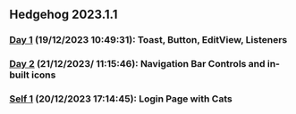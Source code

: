 ## Hedgehog 2023.1.1
### [Day 1](https://github.com/Penguin5681/Android-Dev-Labs/tree/main/Day-1) (19/12/2023 10:49:31): Toast, Button, EditView, Listeners 
### [Day 2](https://github.com/Penguin5681/Android-Dev-Labs/tree/main/Day-2) (21/12/2023/ 11:15:46): Navigation Bar Controls and in-built icons
###
### [Self 1]() (20/12/2023 17:14:45): Login Page with Cats 
